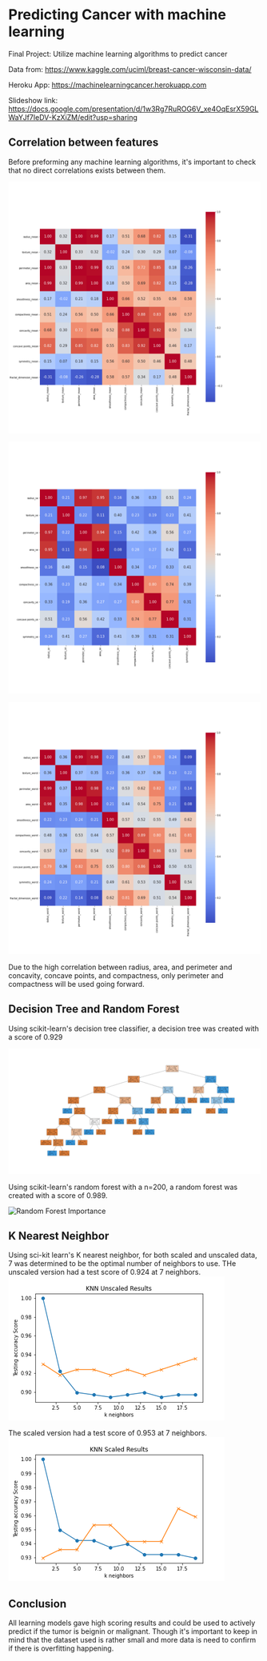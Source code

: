# Predicting Cancer with machine learning
Final Project: Utilize machine learning algorithms to predict cancer


Data from: https://www.kaggle.com/uciml/breast-cancer-wisconsin-data/

Heroku App: https://machinelearningcancer.herokuapp.com

Slideshow link: https://docs.google.com/presentation/d/1w3Rg7RuROG6V_xe4OqEsrX59GLWaYJf7IeDV-KzXiZM/edit?usp=sharing

## Correlation between features

Before preforming any machine learning algorithms, it's important to check that no direct correlations exists between them.

![mean subset corr](/static/images/corr_mean.png)

![se subset corr](/static/images/corr_se.png)

![worst subset corr](/static/images/corr_worst.png)

Due to the high correlation between radius, area, and perimeter and  concavity, concave points, and compactness, only perimeter and compactness will be used going forward.

## Decision Tree and Random Forest

Using scikit-learn's decision tree classifier, a decision tree was created with a score of 0.929

![Decision Tree](/static/images/tree_all.png)

Using scikit-learn's random forest with a n=200, a random forest was created with a score of 0.989.

![Random Forest Importance](/static/images/importances_all.png)

## K Nearest Neighbor

Using sci-kit learn's K nearest neighbor, for both scaled and unscaled data, 7 was determined to be the optimal number of neighbors to use.
THe unscaled version had a test score of 0.924 at 7 neighbors.
![Unscaled Nearest Neighbor](/static/images/knn_unscaled.png)

The scaled version had a test score of 0.953 at 7 neighbors.
![Scaled Nearest Neighbor](/static/images/knn_scaled.png)

## Conclusion

All learning models gave high scoring results and could be used to actively predict if the tumor is beignin or malignant.
Though it's important to keep in mind that the dataset used is rather small and more data is need to confirm if there is overfitting happening.
